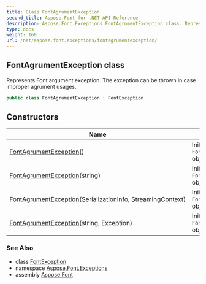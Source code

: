 ```yaml
---
title: Class FontAgrumentException
second_title: Aspose.Font for .NET API Reference
description: Aspose.Font.Exceptions.FontAgrumentException class. Represents Font argument exception. The exception can be thrown in case improper agrument usages
type: docs
weight: 160
url: /net/aspose.font.exceptions/fontagrumentexception/
---
```

## FontAgrumentException class

Represents Font argument exception. The exception can be thrown in case improper agrument usages.

```csharp
public class FontAgrumentException : FontException
```

## Constructors

| Name | Description |
| --- | --- |
| [FontAgrumentException](fontagrumentexception/#constructor)() | Initializes new `FontAgrumentException` object. |
| [FontAgrumentException](fontagrumentexception/#constructor_2)(string) | Initializes new `FontAgrumentException` object. |
| [FontAgrumentException](fontagrumentexception/#constructor_1)(SerializationInfo, StreamingContext) | Initializes new `FontAgrumentException` object. |
| [FontAgrumentException](fontagrumentexception/#constructor_3)(string, Exception) | Initializes new `FontAgrumentException` object. |

### See Also

* class [FontException](../fontexception/)
* namespace [Aspose.Font.Exceptions](../../aspose.font.exceptions/)
* assembly [Aspose.Font](../../)


